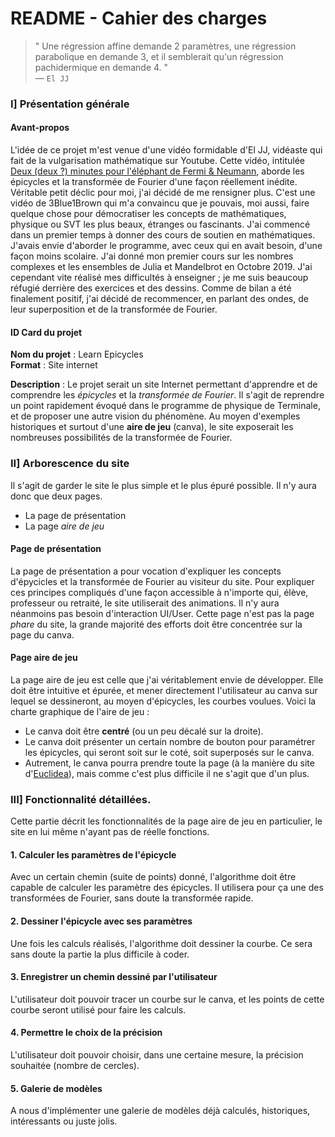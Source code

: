 # README - Cahier des charges

> " Une régression affine demande 2 paramètres, une régression parabolique en demande 3, et il semblerait qu'un régression pachidermique en demande 4. "  
> &mdash; ```El JJ```

### I] Présentation générale

#### Avant-propos
L'idée de ce projet m'est venue d'une vidéo formidable d'El JJ, vidéaste qui fait de la vulgarisation mathématique sur Youtube. Cette vidéo, intitulée [Deux (deux ?) minutes pour l'éléphant de Fermi & Neumann](https://www.youtube.com/watch?v=uazPP0ny3XQ), aborde les épicycles et la transformée de Fourier d'une façon réellement inédite. Véritable petit déclic pour moi, j'ai décidé de me rensigner plus. C'est une vidéo de 3Blue1Brown qui m'a convaincu que je pouvais, moi aussi, faire quelque chose pour démocratiser les concepts de mathématiques, physique ou SVT les plus beaux, étranges ou fascinants. J'ai commencé dans un premier temps à donner des cours de soutien en mathématiques. J'avais envie d'aborder le programme, avec ceux qui en avait besoin, d'une façon moins scolaire. J'ai donné mon premier cours sur les nombres complexes et les ensembles de Julia et Mandelbrot en Octobre 2019. J'ai cependant vite réalisé mes difficultés à enseigner ; je me suis beaucoup réfugié derrière des exercices et des dessins. Comme de bilan a été finalement positif, j'ai décidé de recommencer, en parlant des ondes, de leur superposition et de la transformée de Fourier.

#### ID Card du projet

**Nom du projet** : Learn Epicycles  
**Format** : Site internet 

**Description** : 
Le projet serait un site Internet permettant d'apprendre et de comprendre les _épicycles_ et la _transformée de Fourier_. Il s'agit de reprendre un point rapidement évoqué dans le programme de physique de Terminale, et de proposer une autre vision du phénomène. Au moyen d'exemples historiques et surtout d'une **aire de jeu** (canva), le site exposerait les nombreuses possibilités de la transformée de Fourier.

### II] Arborescence du site
Il s'agit de garder le site le plus simple et le plus épuré possible. Il n'y aura donc que deux pages.

* La page de présentation
* La page _aire de jeu_

#### Page de présentation
La page de présentation a pour vocation d'expliquer les concepts d'épycicles et la transformée de Fourier au visiteur du site. Pour expliquer ces principes compliqués d'une façon accessible à n'importe qui, élève, professeur ou retraité, le site utiliserait des animations. Il n'y aura néanmoins pas besoin d'interaction UI/User. Cette page n'est pas la page _phare_ du site, la grande majorité des efforts doit être concentrée sur la page du canva.

#### Page aire de jeu
La page aire de jeu est celle que j'ai véritablement envie de développer. Elle doit être intuitive et épurée, et mener directement l'utilisateur au canva sur lequel se dessineront, au moyen d'épicycles, les courbes voulues. Voici la charte graphique de l'aire de jeu :

* Le canva doit être **centré** (ou un peu décalé sur la droite).
* Le canva doit présenter un certain nombre de bouton pour paramétrer les épicycles, qui seront soit sur le coté, soit superposés sur le canva.
* Autrement, le canva pourra prendre toute la page (à la manière du site d'[Euclidea](www.euclidea.xyz)), mais comme c'est plus difficile il ne s'agit que d'un plus.

### III] Fonctionnalité détaillées.
Cette partie décrit les fonctionnalités de la page aire de jeu en particulier, le site en lui même n'ayant pas de réelle fonctions.

#### 1. Calculer les paramètres de l'épicycle
Avec un certain chemin (suite de points) donné, l'algorithme doit être capable de calculer les paramètre des épicycles. Il utilisera pour ça une des transformées de Fourier, sans doute la transformée rapide.

#### 2. Dessiner l'épicycle avec ses paramètres
Une fois les calculs réalisés, l'algorithme doit dessiner la courbe. Ce sera sans doute la partie la plus difficile à coder.

#### 3. Enregistrer un chemin dessiné par l'utilisateur
L'utilisateur doit pouvoir tracer un courbe sur le canva, et les points de cette courbe seront utilisé pour faire les calculs.

#### 4. Permettre le choix de la précision
L'utilisateur doit pouvoir choisir, dans une certaine mesure, la précision souhaitée (nombre de cercles).

#### 5. Galerie de modèles
A nous d'implémenter une galerie de modèles déjà calculés, historiques, intéressants ou juste jolis.